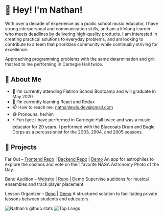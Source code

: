 # 👋 Hey! I'm Nathan!

With over a decade of experience as a public school music educator, I have strong interpersonal and communication skills, and am a lifelong learner who meets deadlines by delivering high-quality products. I am interested in creating practical solutions to everyday problems, and am looking to contribute to a team that prioritizes community while continually striving for excellence.

Approaching programming problems with the same determination and grit that led to me performing in Carnegie Hall twice.

<!--
**nlewis84/nlewis84** is a ✨ _special_ ✨ repository because its `README.md` (this file) appears on your GitHub profile.

Here are some ideas to get you started:
- 👯 I’m looking to collaborate on ...
- 🤔 I’m looking for help with ...
- 💬 Ask me about ...

-->
## :drum: About Me

- 🔭 I’m currently attending Flatiron School Bootcamp and will graduate in May 2020
- 🌱 I’m currently learning React and Redux
- 📫 How to reach me: nathanlewis.dev@gmail.com
- 😄 Pronouns: he/him
- ⚡ Fun fact: I have performed in Carnegie Hall twice and was a music educator for 20 years. I performed with the Bluecoats Drum and Bugle Corps as a percussionist for the 2003, 2004, and 2005 seasons.

## :art: Projects
Far Out – [Frontend Repo](https://github.com/nlewis84/farout-frontend) | [Backend Repo](https://github.com/nlewis84/farout-backend) | [Demo](https://youtu.be/2iOHbz3mj1I)
An app for astrophiles to explore the cosmos and vote on their favorite NASA Astronomy Photo of the Day.

Band Audition – [Website](https://band-audition.herokuapp.com/) | [Repo](https://github.com/nlewis84/Band-Audition) | [Demo](https://youtu.be/-bsBpFOtLtg)
Supervise auditions for musical ensembles and track player placement.

Lesson Organizer – [Repo](https://github.com/nlewis84/lesson-organizer) | [Demo](https://youtu.be/cuoA9DI_w8g)
A structured solution to facilitating private lessons between students and educators.


![Nathan's github stats](https://github-readme-stats.vercel.app/api?username=nlewis84&show_icons=true&theme=merko&layout=compact)
![Top Langs](https://github-readme-stats.vercel.app/api/top-langs/?username=nlewis84&theme=merko&layout=compact)


